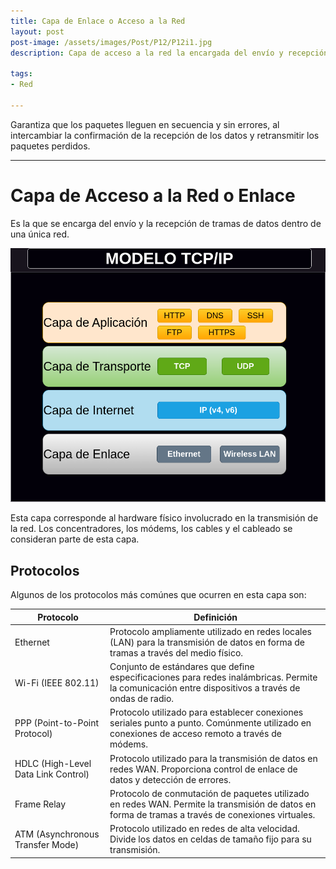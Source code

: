 ```yaml
---
title: Capa de Enlace o Acceso a la Red
layout: post
post-image: /assets/images/Post/P12/P12i1.jpg
description: Capa de acceso a la red la encargada del envío y recepción

tags:
- Red

---
```


Garantiza que los paquetes lleguen en secuencia y sin errores, al intercambiar la confirmación de la recepción de los datos y retransmitir los paquetes perdidos.

---

# Capa de Acceso a la Red o Enlace

Es la que se encarga del envío y la recepción de tramas de datos dentro de una única red.


![P12i1](/assets/images/Post/P12/Capas.png)


Esta capa corresponde al hardware físico involucrado en la transmisión de la red. Los concentradores, los módems, los cables y el cableado se consideran parte de esta capa. 


## Protocolos

Algunos de los protocolos más comúnes que ocurren en esta capa son:


|Protocolo|Definición|
|---|---|
|Ethernet|Protocolo ampliamente utilizado en redes locales (LAN) para la transmisión de datos en forma de tramas a través del medio físico.|
|Wi-Fi (IEEE 802.11)|Conjunto de estándares que define especificaciones para redes inalámbricas. Permite la comunicación entre dispositivos a través de ondas de radio.|
|PPP (Point-to-Point Protocol)|Protocolo utilizado para establecer conexiones seriales punto a punto. Comúnmente utilizado en conexiones de acceso remoto a través de módems.|
|HDLC (High-Level Data Link Control)|Protocolo utilizado para la transmisión de datos en redes WAN. Proporciona control de enlace de datos y detección de errores.|
|Frame Relay|Protocolo de conmutación de paquetes utilizado en redes WAN. Permite la transmisión de datos en forma de tramas a través de conexiones virtuales.|
|ATM (Asynchronous Transfer Mode)|Protocolo utilizado en redes de alta velocidad. Divide los datos en celdas de tamaño fijo para su transmisión. |
